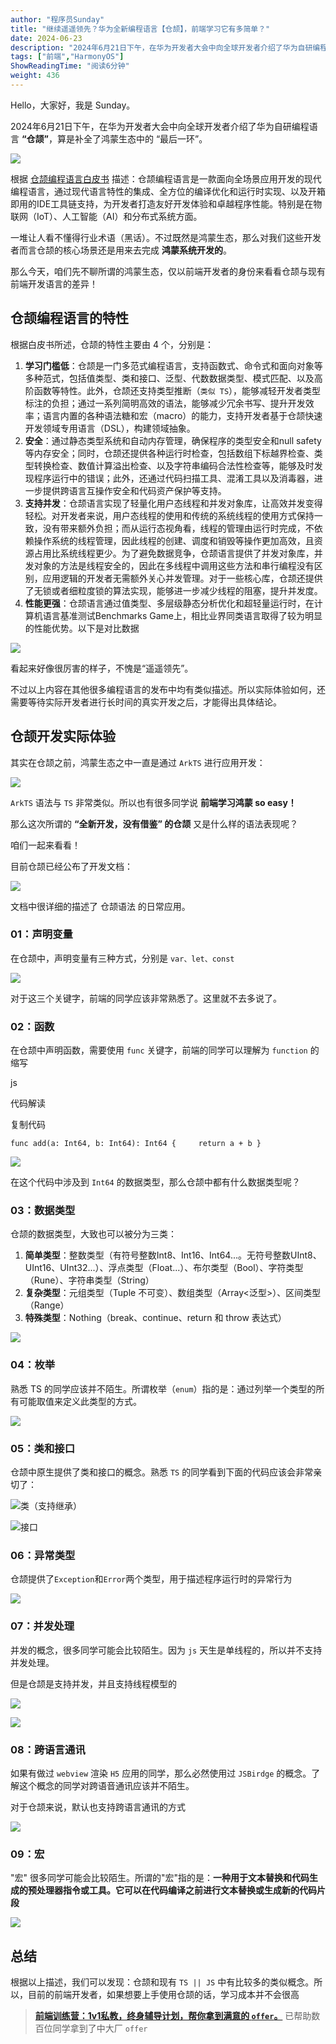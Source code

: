 ```yaml
---
author: "程序员Sunday"
title: "继续遥遥领先？华为全新编程语言【仓颉】，前端学习它有多简单？"
date: 2024-06-23
description: "2024年6月21日下午，在华为开发者大会中向全球开发者介绍了华为自研编程语言【“仓颉”】，算是补全了鸿蒙生态中的“最后一环”。"
tags: ["前端","HarmonyOS"]
ShowReadingTime: "阅读6分钟"
weight: 436
---
```

Hello，大家好，我是 Sunday。

2024年6月21日下午，在华为开发者大会中向全球开发者介绍了华为自研编程语言 **“仓颉”**，算是补全了鸿蒙生态中的 “最后一环”。

![](https://p3-juejin.byteimg.com/tos-cn-i-k3u1fbpfcp/b2f88bb98bad44578c4e3ece8ecd53ea~tplv-k3u1fbpfcp-jj-mark:3024:0:0:0:q75.awebp#?w=951&h=493&s=394107&e=png&b=111714)

根据 [仓颉编程语言白皮书](https://link.juejin.cn?target=https%3A%2F%2Fdeveloper.huawei.com%2Fconsumer%2Fcn%2Fdoc%2Fopenharmony-cangjie%2Fcj-wp-abstract "https://developer.huawei.com/consumer/cn/doc/openharmony-cangjie/cj-wp-abstract") 描述：仓颉编程语言是一款面向全场景应用开发的现代编程语言，通过现代语言特性的集成、全方位的编译优化和运行时实现、以及开箱即用的IDE工具链支持，为开发者打造友好开发体验和卓越程序性能。特别是在物联网（IoT）、人工智能（AI）和分布式系统方面。

一堆让人看不懂得行业术语（黑话）。不过既然是鸿蒙生态，那么对我们这些开发者而言仓颉的核心场景还是用来去完成 **鸿蒙系统开发的**。

那么今天，咱们先不聊所谓的鸿蒙生态，仅以前端开发者的身份来看看仓颉与现有前端开发语言的差异！

仓颉编程语言的特性
---------

根据白皮书所述，仓颉的特性主要由 4 个，分别是：

1.  **学习门槛低**：仓颉是一门多范式编程语言，支持函数式、命令式和面向对象等多种范式，包括值类型、类和接口、泛型、代数数据类型、模式匹配、以及高阶函数等特性。此外，仓颉还支持类型推断（`类似 TS`），能够减轻开发者类型标注的负担；通过一系列简明高效的语法，能够减少冗余书写、提升开发效率；语言内置的各种语法糖和宏（macro）的能力，支持开发者基于仓颉快速开发领域专用语言（DSL），构建领域抽象。
2.  **安全**：通过静态类型系统和自动内存管理，确保程序的类型安全和null safety等内存安全；同时，仓颉还提供各种运行时检查，包括数组下标越界检查、类型转换检查、数值计算溢出检查、以及字符串编码合法性检查等，能够及时发现程序运行中的错误；此外，还通过代码扫描工具、混淆工具以及消毒器，进一步提供跨语言互操作安全和代码资产保护等支持。
3.  **支持并发**：仓颉语言实现了轻量化用户态线程和并发对象库，让高效并发变得轻松。对开发者来说，用户态线程的使用和传统的系统线程的使用方式保持一致，没有带来额外负担；而从运行态视角看，线程的管理由运行时完成，不依赖操作系统的线程管理，因此线程的创建、调度和销毁等操作更加高效，且资源占用比系统线程更少。为了避免数据竞争，仓颉语言提供了并发对象库，并发对象的方法是线程安全的，因此在多线程中调用这些方法和串行编程没有区别，应用逻辑的开发者无需额外关心并发管理。对于一些核心库，仓颉还提供了无锁或者细粒度锁的算法实现，能够进一步减少线程的阻塞，提升并发度。
4.  **性能更强**：仓颉语言通过值类型、多层级静态分析优化和超轻量运行时，在计算机语言基准测试Benchmarks Game上，相比业界同类语言取得了较为明显的性能优势。以下是对比数据

![](https://p3-juejin.byteimg.com/tos-cn-i-k3u1fbpfcp/9d7dd34204f7431c9f7c88b32988a15d~tplv-k3u1fbpfcp-jj-mark:3024:0:0:0:q75.awebp#?w=602&h=136&s=10216&e=png&b=fefefe)

看起来好像很厉害的样子，不愧是“遥遥领先”。

不过以上内容在其他很多编程语言的发布中均有类似描述。所以实际体验如何，还需要等待实际开发者进行长时间的真实开发之后，才能得出具体结论。

仓颉开发实际体验
--------

其实在仓颉之前，鸿蒙生态之中一直是通过 `ArkTS` 进行应用开发：

![](https://p3-juejin.byteimg.com/tos-cn-i-k3u1fbpfcp/81f96097f944484c9f208319cac29af9~tplv-k3u1fbpfcp-jj-mark:3024:0:0:0:q75.awebp#?w=2488&h=896&s=1992835&e=png&a=1&b=5178c5)

`ArkTS` 语法与 `TS` 非常类似。所以也有很多同学说 **前端学习鸿蒙 so easy！**

那么这次所谓的 **“全新开发，没有借鉴” 的仓颉** 又是什么样的语法表现呢？

咱们一起来看看！

目前仓颉已经公布了开发文档：

![](https://p3-juejin.byteimg.com/tos-cn-i-k3u1fbpfcp/a61ff64b0f60474a85fe6849fd31a2fa~tplv-k3u1fbpfcp-jj-mark:3024:0:0:0:q75.awebp#?w=802&h=1214&s=107177&e=png&a=1&b=fefefe)

文档中很详细的描述了 仓颉语法 的日常应用。

### 01：声明变量

在仓颉中，声明变量有三种方式，分别是 `var、let、const`

![](https://p3-juejin.byteimg.com/tos-cn-i-k3u1fbpfcp/c66f27b905b2416bbae71ba3748da3ed~tplv-k3u1fbpfcp-jj-mark:3024:0:0:0:q75.awebp#?w=1754&h=862&s=163115&e=png&a=1&b=ffffff)

对于这三个关键字，前端的同学应该非常熟悉了。这里就不去多说了。

### 02：函数

在仓颉中声明函数，需要使用 `func` 关键字，前端的同学可以理解为 `function` 的缩写

js

 代码解读

复制代码

`func add(a: Int64, b: Int64): Int64 {     return a + b }`

![](https://p3-juejin.byteimg.com/tos-cn-i-k3u1fbpfcp/7cf4d281f93e48ab988a2dad9f8a2e4f~tplv-k3u1fbpfcp-jj-mark:3024:0:0:0:q75.awebp#?w=1728&h=876&s=197581&e=png&a=1&b=fefefe)

在这个代码中涉及到 `Int64` 的数据类型，那么仓颉中都有什么数据类型呢？

### 03：数据类型

仓颉的数据类型，大致也可以被分为三类：

1.  **简单类型**：整数类型（有符号整数Int8、Int16、Int64...。无符号整数UInt8、UInt16、UInt32...）、浮点类型（Float...）、布尔类型（Bool）、字符类型（Rune）、字符串类型（String）
2.  **复杂类型**：元组类型（Tuple 不可变）、数组类型（Array<泛型>）、区间类型（Range）
3.  **特殊类型**：Nothing（break、continue、return 和 throw 表达式）

![](https://p3-juejin.byteimg.com/tos-cn-i-k3u1fbpfcp/d14db4607d404aa4ae23e9168d582467~tplv-k3u1fbpfcp-jj-mark:3024:0:0:0:q75.awebp#?w=1788&h=1042&s=234679&e=png&a=1&b=ffffff)

### 04：枚举

熟悉 TS 的同学应该并不陌生。所谓枚举（`enum`）指的是：通过列举一个类型的所有可能取值来定义此类型的方式。

![](https://p3-juejin.byteimg.com/tos-cn-i-k3u1fbpfcp/cde0380f1fe54ad38eb569674ba0a57c~tplv-k3u1fbpfcp-jj-mark:3024:0:0:0:q75.awebp#?w=1756&h=862&s=166304&e=png&a=1&b=fefefe)

### 05：类和接口

仓颉中原生提供了类和接口的概念。熟悉 `TS` 的同学看到下面的代码应该会非常亲切了：

![类（支持继承）](https://p3-juejin.byteimg.com/tos-cn-i-k3u1fbpfcp/b2366130eae740029b496bcca0438da9~tplv-k3u1fbpfcp-jj-mark:3024:0:0:0:q75.awebp#?w=1752&h=928&s=291168&e=png&a=1&b=fdfdfd)

![接口](https://p3-juejin.byteimg.com/tos-cn-i-k3u1fbpfcp/e8a9aa980e5d486581ee7192939e5896~tplv-k3u1fbpfcp-jj-mark:3024:0:0:0:q75.awebp#?w=1762&h=1046&s=360416&e=png&a=1&b=fcfcfc)

### 06：异常类型

仓颉提供了`Exception`和`Error`两个类型，用于描述程序运行时的异常行为

![](https://p3-juejin.byteimg.com/tos-cn-i-k3u1fbpfcp/7a0af6473ad44e7692226bf695d5b7ba~tplv-k3u1fbpfcp-jj-mark:3024:0:0:0:q75.awebp#?w=1710&h=810&s=437561&e=png&a=1&b=fafafa)

### 07：并发处理

并发的概念，很多同学可能会比较陌生。因为 `js` 天生是单线程的，所以并不支持并发处理。

但是仓颉是支持并发，并且支持线程模型的

![](https://p3-juejin.byteimg.com/tos-cn-i-k3u1fbpfcp/872b7edbcd6c4c60960b1532450dde73~tplv-k3u1fbpfcp-jj-mark:3024:0:0:0:q75.awebp#?w=1768&h=988&s=182944&e=png&a=1&b=ffffff)

![](https://p3-juejin.byteimg.com/tos-cn-i-k3u1fbpfcp/3cc179d96b534c6b8e8e03f71702552a~tplv-k3u1fbpfcp-jj-mark:3024:0:0:0:q75.awebp#?w=1782&h=1012&s=548395&e=png&a=1&b=f8f8f8)

### 08：跨语言通讯

如果有做过 `webview` 渲染 `H5` 应用的同学，那么必然使用过 `JSBirdge` 的概念。了解这个概念的同学对跨语音通讯应该并不陌生。

对于仓颉来说，默认也支持跨语言通讯的方式

![](https://p3-juejin.byteimg.com/tos-cn-i-k3u1fbpfcp/4a1a2d3f96664241b6ffd32525320e80~tplv-k3u1fbpfcp-jj-mark:3024:0:0:0:q75.awebp#?w=1752&h=960&s=375987&e=png&a=1&b=f8f8f8)

### 09：宏

"宏" 很多同学可能会比较陌生。所谓的"宏"指的是：**一种用于文本替换和代码生成的预处理器指令或工具。它可以在代码编译之前进行文本替换或生成新的代码片段**

![](https://p3-juejin.byteimg.com/tos-cn-i-k3u1fbpfcp/5f262c41ece14b5baf87bea96841d94a~tplv-k3u1fbpfcp-jj-mark:3024:0:0:0:q75.awebp#?w=1770&h=1092&s=431445&e=png&a=1&b=fafafa)

总结
--

根据以上描述，我们可以发现：仓颉和现有 `TS || JS` 中有比较多的类似概念。所以，目前的前端开发者，如果想要上手使用仓颉的话，学习成本并不会很高

> **[前端训练营：1v1私教，终身辅导计划，帮你拿到满意的 `offer`。](https://link.juejin.cn?target=https%3A%2F%2Fmp.weixin.qq.com%2Fs%3F__biz%3DMzkxNjUxMDg4Ng%3D%3D%26mid%3D2247492977%26idx%3D1%26sn%3Ddcc0d797efdcdbb21ac50e183f5960c4%26chksm%3Dc14c64b8f63bedaebfa149533984870ee9e8d9eeb8f493af39030a6571399682a2ec171f8b08%26token%3D292319748%26lang%3Dzh_CN%23rd "https://mp.weixin.qq.com/s?__biz=MzkxNjUxMDg4Ng==&mid=2247492977&idx=1&sn=dcc0d797efdcdbb21ac50e183f5960c4&chksm=c14c64b8f63bedaebfa149533984870ee9e8d9eeb8f493af39030a6571399682a2ec171f8b08&token=292319748&lang=zh_CN#rd")** 已帮助数百位同学拿到了中大厂 `offer`